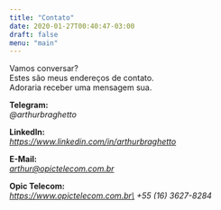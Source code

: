 ```yaml
---
title: "Contato"
date: 2020-01-27T00:40:47-03:00
draft: false
menu: "main"
---
```


Vamos conversar?\
Estes são meus endereços de contato.\
Adoraria receber uma mensagem sua.


__Telegram:__\
*@arthurbraghetto*


__Linkedln:__\
*https://www.linkedin.com/in/arthurbraghetto*


__E-Mail:__\
*arthur@opictelecom.com.br*


__Opic Telecom:__\
*https://www.opictelecom.com.br\
+55 (16) 3627-8284*




